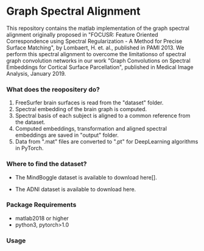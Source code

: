 # Graph Spectral Alignment
This repository contains the matlab implementation of the graph spectral alignment originally proposed in "FOCUSR: Feature Oriented Correspondence using Spectral Regularization - A Method for Precise Surface Matching", by Lombaert, H. et. al., published in PAMI 2013. We perform this spectral alignment to overcome the limitationso of spectral graph convolution networks in our work "Graph Convolutions on Spectral Embeddings for Cortical Surface Parcellation", published in Medical Image Analysis, January 2019. 

### What does the reopositery do?
1. FreeSurfer brain surfaces is read from the "dataset" folder.
2. Spectral embedding of the brain graph is computed.
3. Spectral basis of each subject is aligned to a common reference from the dataset.
4. Computed embeddings, transformation and aligned spectral embeddings are saved in "output" folder.
5. Data from ".mat" files are converted to ".pt" for DeepLearning algorithms in PyTorch.

### Where to find the dataset?
- The MindBoggle dataset is available to download here[].

- The ADNI dataset is available to download here.

### Package Requirements
- matlab2018 or higher
- python3, pytorch>1.0 

### Usage


